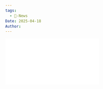 ```yaml
---
tags:
  - 📰-News
Date: 2025-04-18
Author: 
---
```

![2025.04.18 Press Releases.pdf](../../../Attachments/2025.04.18%20Press%20Releases.pdf)